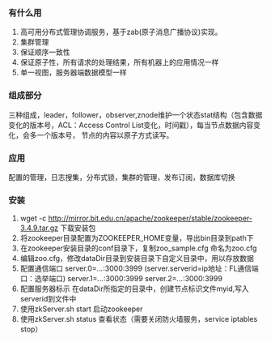 ### 有什么用
1. 高可用分布式管理协调服务，基于zab(原子消息广播协议)实现。
2. 集群管理
3. 保证顺序一致性
4. 保证原子性，所有请求的处理结果，所有机器上的应用情况一样
5. 单一视图，服务器端数据模型一样

### 组成部分
三种组成，leader，follower，observer,znode维护一个状态stat结构（包含数据变化的版本号，ACL：Access Control List变化，时间戳），每当节点数据内容变化，会多一个版本号，
节点的内容以原子方式读写。

### 应用
配置的管理，日志搜集，分布式锁，集群的管理，发布订阅，数据库切换

### 安装
1. wget -c http://mirror.bit.edu.cn/apache/zookeeper/stable/zookeeper-3.4.9.tar.gz 下载安装包
2. 将zookeeper目录配置为ZOOKEEPER_HOME变量，导出bin目录到path下
3. 在zookeeper安装目录的conf目录下，复制zoo_sample.cfg 命名为zoo.cfg
4. 编辑zoo.cfg，修改dataDir目录到安装目录下自定义目录中，用以存放数据
5. 配置通信端口
    server.0=*.*.*.*:3000:3999 (server.serverid=ip地址：FL通信端口：选举端口)
    server.1=*.*.*.*:3000:3999
    server.2=*.*.*.*:3000:3999
6. 配置服务器标示
  在dataDir所指定的目录中，创建节点标识文件myid,写入serverid到文件中
7. 使用zkServer.sh start 启动zookeeper
8. 使用zkServer.sh status 查看状态（需要关闭防火墙服务，service iptables stop）
